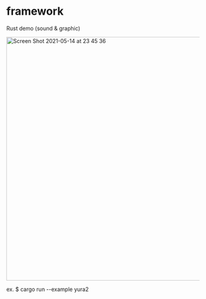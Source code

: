 # framework
Rust demo (sound & graphic)

<img width="635" alt="Screen Shot 2021-05-14 at 23 45 36" src="https://user-images.githubusercontent.com/20909969/118287604-917d2700-b50e-11eb-933d-8b6cd9a9c42e.png">

ex. $ cargo run --example yura2
